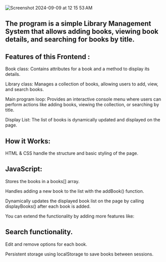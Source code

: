 
![Screenshot 2024-09-09 at 12 15 53 AM](https://github.com/user-attachments/assets/b67a31a0-ccf7-4762-8789-b6295e226539)

The program is a simple Library Management System that allows adding books, viewing book details, and searching for books by title.
 ------------------------------------------------------------------------


Features of this Frontend :
--------------------------

Book class: Contains attributes for a book and a method to display its details.

Library class: Manages a collection of books, allowing users to add, view, and search books.

Main program loop: Provides an interactive console menu where users can perform actions like adding books, viewing the collection, or searching by title.

Display List: The list of books is dynamically updated and displayed on the page.

How it Works:
--------------
HTML & CSS handle the structure and basic styling of the page.

JavaScript:
-----------
Stores the books in a books[] array.

Handles adding a new book to the list with the addBook() function.

Dynamically updates the displayed book list on the page by calling displayBooks() after each book is added.

You can extend the functionality by adding more features like:

Search functionality.
----------------------
Edit and remove options for each book.

Persistent storage using localStorage to save books between sessions.
